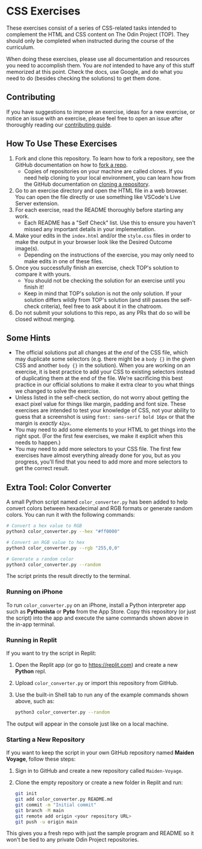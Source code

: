 # CSS Exercises

These exercises consist of a series of CSS-related tasks intended to complement the HTML and CSS content on The Odin Project (TOP). They should only be completed when instructed during the course of the curriculum.

When doing these exercises, please use all documentation and resources you need to accomplish them. You are _not_ intended to have any of this stuff memorized at this point. Check the docs, use Google, and do what you need to do (besides checking the solutions) to get them done.

## Contributing

If you have suggestions to improve an exercise, ideas for a new exercise, or notice an issue with an exercise, please feel free to open an issue after thoroughly reading our [contributing guide](https://github.com/TheOdinProject/.github/blob/main/CONTRIBUTING.md).

## How To Use These Exercises

1. Fork and clone this repository. To learn how to fork a repository, see the GitHub documentation on how to [fork a repo](https://docs.github.com/en/get-started/quickstart/fork-a-repo).
    * Copies of repositories on your machine are called clones. If you need help cloning to your local environment, you can learn how from the GitHub documentation on [cloning a repository](https://docs.github.com/en/github/creating-cloning-and-archiving-repositories/cloning-a-repository-from-github/cloning-a-repository).
2. Go to an exercise directory and open the HTML file in a web browser. You can open the file directly or use something like VSCode's Live Server extension.
3. For each exercise, read the README thoroughly before starting any work.
    * Each README has a "Self Check" list. Use this to ensure you haven't missed any important details in your implementation.
4. Make your edits in the `index.html` and/or the `style.css` files in order to make the output in your browser look like the Desired Outcome image(s).
    * Depending on the instructions of the exercise, you may only need to make edits in one of these files.
5. Once you successfully finish an exercise, check TOP's solution to compare it with yours.
   * You should not be checking the solution for an exercise until you finish it!
   * Keep in mind that TOP's solution is not the only solution. If your solution differs wildly from TOP's solution (and still passes the self-check criteria), feel free to ask about it in the chatroom.
6. Do not submit your solutions to this repo, as any PRs that do so will be closed without merging.

## Some Hints
- The official solutions put all changes at the _end_ of the CSS file, which may duplicate some selectors (e.g. there might be a `body {}` in the given CSS and another `body {}` in the solution). When you are working on an exercise, it is best practice to add your CSS to existing selectors instead of duplicating them at the end of the file. We're sacrificing this best practice in our official solutions to make it extra clear to you what things we changed to solve the exercise.
- Unless listed in the self-check section, do not worry about getting the exact pixel value for things like margin, padding and font size. These exercises are intended to test your knowledge of CSS, not your ability to guess that a screenshot is using `font: sans-serif bold 16px` or that the margin is _exactly_ `42px`.
- You may need to add some elements to your HTML to get things into the right spot. (For the first few exercises, we make it explicit when this needs to happen.)
- You may need to add more selectors to your CSS file. The first few exercises have almost everything already done for you, but as you progress, you'll find that you need to add more and more selectors to get the correct result.

## Extra Tool: Color Converter

A small Python script named `color_converter.py` has been added to help convert colors between hexadecimal and RGB formats or generate random colors. You can run it with the following commands:

```bash
# Convert a hex value to RGB
python3 color_converter.py --hex "#ff0000"

# Convert an RGB value to hex
python3 color_converter.py --rgb "255,0,0"

# Generate a random color
python3 color_converter.py --random
```

The script prints the result directly to the terminal.

### Running on iPhone

To run `color_converter.py` on an iPhone, install a Python
interpreter app such as **Pythonista** or **Pyto** from the App Store.
Copy this repository (or just the script) into the app and execute the
same commands shown above in the in-app terminal.

### Running in Replit

If you want to try the script in Replit:

1. Open the Replit app (or go to <https://replit.com>) and create a new
   **Python** repl.
2. Upload `color_converter.py` or import this repository from GitHub.
3. Use the built-in Shell tab to run any of the example commands shown
   above, such as:

   ```bash
   python3 color_converter.py --random
   ```

The output will appear in the console just like on a local machine.

### Starting a New Repository

If you want to keep the script in your own GitHub repository named
**Maiden Voyage**, follow these steps:

1. Sign in to GitHub and create a new repository called `Maiden-Voyage`.
2. Clone the empty repository or create a new folder in Replit and run:

   ```bash
   git init
   git add color_converter.py README.md
   git commit -m "Initial commit"
   git branch -M main
   git remote add origin <your repository URL>
   git push -u origin main
   ```

This gives you a fresh repo with just the sample program and README so it
won't be tied to any private Odin Project repositories.


